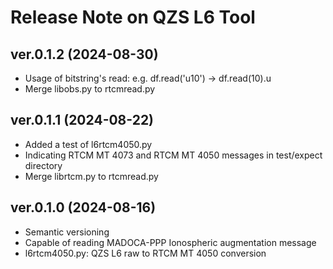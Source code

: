 # Release Note on QZS L6 Tool

## ver.0.1.2 (2024-08-30)
- Usage of bitstring's read: e.g. df.read('u10') -> df.read(10).u
- Merge libobs.py to rtcmread.py

## ver.0.1.1 (2024-08-22)
- Added a test of l6rtcm4050.py
- Indicating RTCM MT 4073 and RTCM MT 4050 messages in test/expect directory
- Merge librtcm.py to rtcmread.py

## ver.0.1.0 (2024-08-16)
- Semantic versioning
- Capable of reading MADOCA-PPP Ionospheric augmentation message
- l6rtcm4050.py: QZS L6 raw to RTCM MT 4050 conversion
